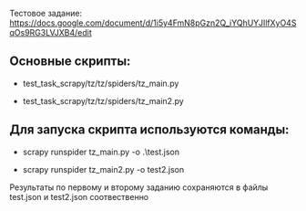 Тестовое задание: https://docs.google.com/document/d/1i5y4FmN8pGzn2Q_iYQhUYJIlfXyO4SqOs9RG3LVJXB4/edit

## Основные скрипты:

* test_task_scrapy/tz/tz/spiders/tz_main.py

* test_task_scrapy/tz/tz/spiders/tz_main2.py

## Для запуска скрипта используются команды:

  * scrapy runspider tz_main.py -o .\test.json
  
  * scrapy runspider tz_main2.py -o test2.json

Результаты по первому и второму заданию сохраняются в файлы test.json и test2.json соотвественно
